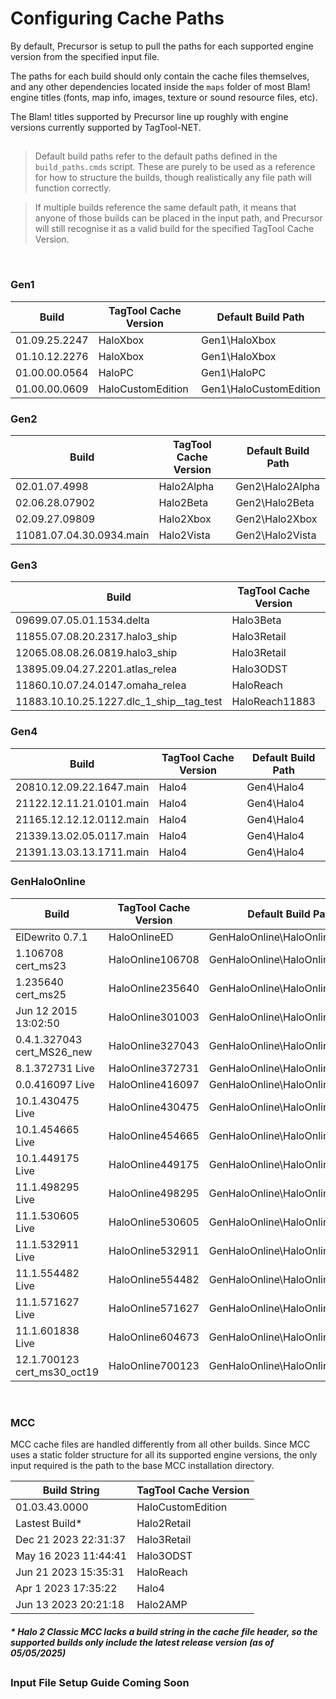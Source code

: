 # Configuring Cache Paths

By default, Precursor is setup to pull the paths for each supported engine version from the specified input file.

The paths for each build should only contain the cache files themselves, and any other dependencies located inside the `maps` folder of most Blam! engine titles (fonts, map info, images, texture or sound resource files, etc).

The Blam! titles supported by Precursor line up roughly with engine versions currently supported by TagTool-NET.

## 

> Default build paths refer to the default paths defined in the `build_paths.cmds` script. These are purely to be used as a reference for how to structure the builds, though realistically any file path will function correctly.

> If multiple builds reference the same default path, it means that anyone of those builds can be placed in the input path, and Precursor will still recognise it as a valid build for the specified TagTool Cache Version.

&nbsp;

### Gen1
| Build    | TagTool Cache Version | Default Build Path |
| -------- | --------------------- | ----------------- |
| 01.09.25.2247 | HaloXbox | Gen1\HaloXbox |
| 01.10.12.2276 | HaloXbox | Gen1\HaloXbox |
| 01.00.00.0564 | HaloPC | Gen1\HaloPC |
| 01.00.00.0609 | HaloCustomEdition | Gen1\HaloCustomEdition |

### Gen2
| Build    | TagTool Cache Version | Default Build Path |
| -------- | --------------------- | ----------------- |
| 02.01.07.4998 | Halo2Alpha | Gen2\Halo2Alpha |
| 02.06.28.07902 | Halo2Beta | Gen2\Halo2Beta |
| 02.09.27.09809 | Halo2Xbox | Gen2\Halo2Xbox |
| 11081.07.04.30.0934.main | Halo2Vista | Gen2\Halo2Vista |

### Gen3
| Build    | TagTool Cache Version | Default Build Path |
| -------- | --------------------- | ----------------- |
| 09699.07.05.01.1534.delta | Halo3Beta | Gen3\Halo3Beta |
| 11855.07.08.20.2317.halo3_ship | Halo3Retail | Gen3\Halo3Retail |
| 12065.08.08.26.0819.halo3_ship | Halo3Retail | Gen3\Halo3MythicRetail |
| 13895.09.04.27.2201.atlas_relea | Halo3ODST | Gen3\Halo3ODST |
| 11860.10.07.24.0147.omaha_relea | HaloReach | Gen3\HaloReach |
| 11883.10.10.25.1227.dlc_1_ship__tag_test | HaloReach11883 | Gen3\HaloReach11883 |

### Gen4
| Build    | TagTool Cache Version | Default Build Path |
| -------- | --------------------- | ----------------- |
| 20810.12.09.22.1647.main | Halo4 | Gen4\Halo4 |
| 21122.12.11.21.0101.main | Halo4 | Gen4\Halo4 |
| 21165.12.12.12.0112.main | Halo4 | Gen4\Halo4 |
| 21339.13.02.05.0117.main | Halo4 | Gen4\Halo4 |
| 21391.13.03.13.1711.main | Halo4 | Gen4\Halo4 |

### GenHaloOnline
| Build    | TagTool Cache Version | Default Build Path |
| -------- | --------------------- | ----------------- |
| ElDewrito 0.7.1 | HaloOnlineED | GenHaloOnline\HaloOnlineED |
| 1.106708 cert_ms23  | HaloOnline106708 | GenHaloOnline\HaloOnline106708 |
| 1.235640 cert_ms25  | HaloOnline235640 | GenHaloOnline\HaloOnline235640 |
| Jun 12 2015 13:02:50 | HaloOnline301003 | GenHaloOnline\HaloOnline301003 |
| 0.4.1.327043 cert_MS26_new | HaloOnline327043 | GenHaloOnline\HaloOnline327043 |
| 8.1.372731 Live | HaloOnline372731 | GenHaloOnline\HaloOnline372731 |
| 0.0.416097 Live | HaloOnline416097 | GenHaloOnline\HaloOnline416097 |
| 10.1.430475 Live | HaloOnline430475 | GenHaloOnline\HaloOnline430475 |
| 10.1.454665 Live | HaloOnline454665 | GenHaloOnline\HaloOnline454665 |
| 10.1.449175 Live | HaloOnline449175 | GenHaloOnline\HaloOnline449175 |
| 11.1.498295 Live | HaloOnline498295 | GenHaloOnline\HaloOnline498295 |
| 11.1.530605 Live | HaloOnline530605 | GenHaloOnline\HaloOnline530605 |
| 11.1.532911 Live | HaloOnline532911 | GenHaloOnline\HaloOnline532911 |
| 11.1.554482 Live | HaloOnline554482 | GenHaloOnline\HaloOnline554482 |
| 11.1.571627 Live | HaloOnline571627 | GenHaloOnline\HaloOnline571627 |
| 11.1.601838 Live | HaloOnline604673 | GenHaloOnline\HaloOnline604673 |
| 12.1.700123 cert_ms30_oct19 | HaloOnline700123 | GenHaloOnline\HaloOnline700123 |

&nbsp;

### MCC

MCC cache files are handled differently from all other builds. Since MCC uses a static folder structure for all its supported engine versions, the only input required is the path to the base MCC installation directory.

| Build String | TagTool Cache Version |
| -------------| --------------------- |
| 01.03.43.0000 | HaloCustomEdition |
| Lastest Build* | Halo2Retail |
| Dec 21 2023 22:31:37 | Halo3Retail |
| May 16 2023 11:44:41 | Halo3ODST |
| Jun 21 2023 15:35:31 | HaloReach |
| Apr  1 2023 17:35:22 | Halo4 |
| Jun 13 2023 20:21:18 | Halo2AMP |

##### * Halo 2 Classic MCC lacks a build string in the cache file header, so the supported builds only include the latest release version (as of 05/05/2025)

##
### Input File Setup Guide Coming Soon
##